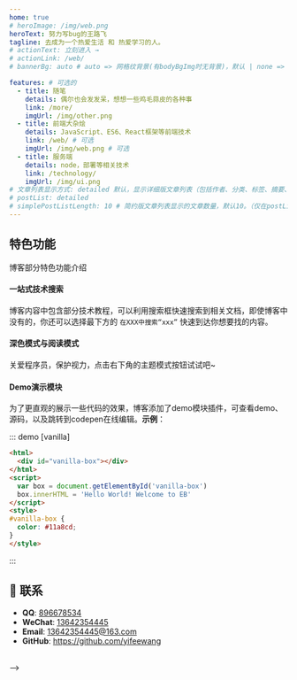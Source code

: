 ```yaml
---
home: true
# heroImage: /img/web.png
heroText: 努力写bug的王路飞
tagline: 去成为一个热爱生活 和 热爱学习的人。
# actionText: 立刻进入 →
# actionLink: /web/
# bannerBg: auto # auto => 网格纹背景(有bodyBgImg时无背景)，默认 | none => 无 | '大图地址' | background: 自定义背景样式       提示：如发现文本颜色不适应你的背景时可以到palette.styl修改$bannerTextColor变量

features: # 可选的
  - title: 随笔
    details: 偶尔也会发发呆，想想一些鸡毛蒜皮的各种事
    link: /more/
    imgUrl: /img/other.png
  - title: 前端大杂烩
    details: JavaScript、ES6、React框架等前端技术
    link: /web/ # 可选
    imgUrl: /img/web.png # 可选
  - title: 服务端
    details: node，部署等相关技术
    link: /technology/
    imgUrl: /img/ui.png
# 文章列表显示方式: detailed 默认，显示详细版文章列表（包括作者、分类、标签、摘要、分页等）| simple => 显示简约版文章列表（仅标题和日期）| none 不显示文章列表
# postList: detailed
# simplePostListLength: 10 # 简约版文章列表显示的文章数量，默认10。（仅在postList设置为simple时生效）
---
```


<!-- 小熊猫 -->
<!-- <img src="/img/panda-waving.png" class="panda no-zoom" style="width: 130px;height: 115px;opacity: 0.8;margin-bottom: -4px;padding-bottom:0;position: fixed;bottom: 0;left: 0.5rem;z-index: 1;"> -->


## 特色功能
博客部分特色功能介绍

#### 一站式技术搜索

   博客内容中包含部分技术教程，可以利用搜索框快速搜索到相关文档，即使博客中没有的，你还可以选择最下方的 `在XXX中搜索“xxx”` 快速到达你想要找的内容。

#### 深色模式与阅读模式
关爱程序员，保护视力，点击右下角的主题模式按钮试试吧~

#### Demo演示模块
   为了更直观的展示一些代码的效果，博客添加了demo模块插件，可查看demo、源码，以及跳转到codepen在线编辑。**示例**：

::: demo [vanilla]
```html
<html>
  <div id="vanilla-box"></div>
</html>
<script>
  var box = document.getElementById('vanilla-box')
  box.innerHTML = 'Hello World! Welcome to EB'
</script>
<style>
#vanilla-box {
  color: #11a8cd;
}
</style>
```
:::


## :email: 联系

- **QQ**: <a href="tencent://message/?uin=896678534&Site=&Menu=yesUrl" class='qq'>896678534</a>
- **WeChat**: <a href="tencent://message/?uin=896678534&Site=&Menu=yesUrl" class='qq'>13642354445</a>
- **Email**: <a href="mailto:896678534@qq.com">13642354445@163.com</a>
- **GitHub**: <https://github.com/yifeewang>

</br>  -->

 
 <comment/> 
 